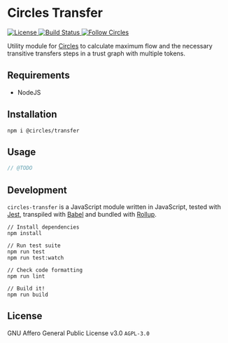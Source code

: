 # Circles Transfer

<p>
  <a href="https://github.com/CirclesUBI/circles-transfer/blob/master/LICENSE">
    <img src="https://img.shields.io/badge/license-APGLv3-orange.svg" alt="License">
  </a>
  <a href="https://travis-ci.org/CirclesUBI/circles-transfer">
    <img src="https://api.travis-ci.com/CirclesUBI/circles-transfer.svg?branch=development" alt="Build Status">
  </a>
  <a href="https://twitter.com/CirclesUBI">
    <img src="https://img.shields.io/twitter/follow/circlesubi.svg?label=follow+circles" alt="Follow Circles">
  </a>
</p>

Utility module for [Circles](https://joincircles.net) to calculate maximum flow and the necessary transitive transfers steps in a trust graph with multiple tokens.

## Requirements

- NodeJS

## Installation

```
npm i @circles/transfer
```

## Usage

```js
// @TODO
```

## Development

`circles-transfer` is a JavaScript module written in JavaScript, tested with [Jest](https://jestjs.io/), transpiled with [Babel](https://babeljs.io/) and bundled with [Rollup](https://rollupjs.org).

```
// Install dependencies
npm install

// Run test suite
npm run test
npm run test:watch

// Check code formatting
npm run lint

// Build it!
npm run build
```

## License

GNU Affero General Public License v3.0 `AGPL-3.0`
